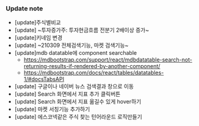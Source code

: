 ### Update note
- [update]주식별비교
- [update] ~투자증가주: 투자현금흐름 전분기 2배이상 증가~
- [update]키네임 변경
- [update] ~210309 전체검색기능, 마켓 검색기능~
- [update]mdb datatable에 component searchable
   - https://mdbootstrap.com/support/react/mdbdatatable-search-not-returning-results-if-rendered-by-another-component/
   - https://mdbootstrap.com/docs/react/tables/datatables-1/#docsTabsAPI
- [update] 구글이나 네이버 뉴스 검색결과 창으로 이동
- [update] Search 화면에서 지표 추가 클릭버튼
- [update] Search 화면에서 지표 옮길수 있게 hover하기
- [update] 마켓 서칭기능 추가하기
- [update] 에스코넥같은 주식 찾는 턴어라운드 로직만들기